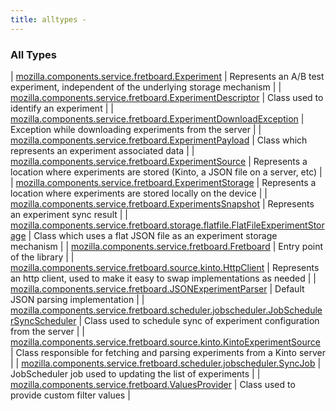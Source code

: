```yaml
---
title: alltypes - 
---
```


### All Types

| [mozilla.components.service.fretboard.Experiment](../mozilla.components.service.fretboard/-experiment/index.html) | Represents an A/B test experiment, independent of the underlying storage mechanism |
| [mozilla.components.service.fretboard.ExperimentDescriptor](../mozilla.components.service.fretboard/-experiment-descriptor/index.html) | Class used to identify an experiment |
| [mozilla.components.service.fretboard.ExperimentDownloadException](../mozilla.components.service.fretboard/-experiment-download-exception/index.html) | Exception while downloading experiments from the server |
| [mozilla.components.service.fretboard.ExperimentPayload](../mozilla.components.service.fretboard/-experiment-payload/index.html) | Class which represents an experiment associated data |
| [mozilla.components.service.fretboard.ExperimentSource](../mozilla.components.service.fretboard/-experiment-source/index.html) | Represents a location where experiments are stored (Kinto, a JSON file on a server, etc) |
| [mozilla.components.service.fretboard.ExperimentStorage](../mozilla.components.service.fretboard/-experiment-storage/index.html) | Represents a location where experiments are stored locally on the device |
| [mozilla.components.service.fretboard.ExperimentsSnapshot](../mozilla.components.service.fretboard/-experiments-snapshot/index.html) | Represents an experiment sync result |
| [mozilla.components.service.fretboard.storage.flatfile.FlatFileExperimentStorage](../mozilla.components.service.fretboard.storage.flatfile/-flat-file-experiment-storage/index.html) | Class which uses a flat JSON file as an experiment storage mechanism |
| [mozilla.components.service.fretboard.Fretboard](../mozilla.components.service.fretboard/-fretboard/index.html) | Entry point of the library |
| [mozilla.components.service.fretboard.source.kinto.HttpClient](../mozilla.components.service.fretboard.source.kinto/-http-client/index.html) | Represents an http client, used to make it easy to swap implementations as needed |
| [mozilla.components.service.fretboard.JSONExperimentParser](../mozilla.components.service.fretboard/-j-s-o-n-experiment-parser/index.html) | Default JSON parsing implementation |
| [mozilla.components.service.fretboard.scheduler.jobscheduler.JobSchedulerSyncScheduler](../mozilla.components.service.fretboard.scheduler.jobscheduler/-job-scheduler-sync-scheduler/index.html) | Class used to schedule sync of experiment configuration from the server |
| [mozilla.components.service.fretboard.source.kinto.KintoExperimentSource](../mozilla.components.service.fretboard.source.kinto/-kinto-experiment-source/index.html) | Class responsible for fetching and parsing experiments from a Kinto server |
| [mozilla.components.service.fretboard.scheduler.jobscheduler.SyncJob](../mozilla.components.service.fretboard.scheduler.jobscheduler/-sync-job/index.html) | JobScheduler job used to updating the list of experiments |
| [mozilla.components.service.fretboard.ValuesProvider](../mozilla.components.service.fretboard/-values-provider/index.html) | Class used to provide custom filter values |

